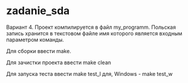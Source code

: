 # zadanie_sda
Вариант 4. Проект компилируется в файл my_programm. Польская запись хранится в текстовом файле имя которого является входным параметром команды.

Для сборки ввести make.

Для зачистки проекта ввести make clean

Для запуска теста ввести make test_l для, Windows - make test_w 
